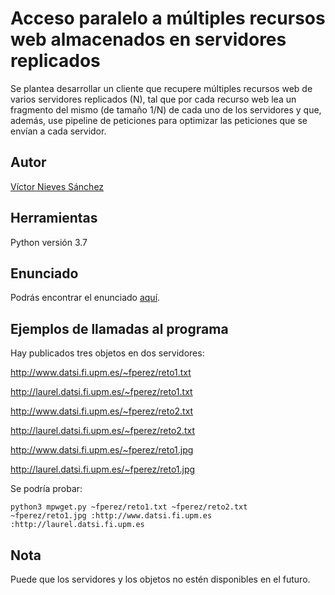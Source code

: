# Acceso paralelo a múltiples recursos web almacenados en servidores replicados
Se plantea desarrollar un cliente que recupere múltiples recursos web de varios servidores replicados (N), 
tal que por cada recurso web lea un fragmento del mismo (de tamaño 1/N) de cada uno de los servidores y que, 
además, use pipeline de peticiones para optimizar las peticiones que se envían a cada servidor.

## Autor
[Víctor Nieves Sánchez](https://twitter.com/VictorNS69)

## Herramientas
Python versión 3.7

## Enunciado
Podrás encontrar el enunciado [aquí](/acceso-paralelo/statement.md).

## Ejemplos de llamadas al programa
Hay publicados tres objetos en dos servidores:

<http://www.datsi.fi.upm.es/~fperez/reto1.txt>

<http://laurel.datsi.fi.upm.es/~fperez/reto1.txt>

<http://www.datsi.fi.upm.es/~fperez/reto2.txt>

<http://laurel.datsi.fi.upm.es/~fperez/reto2.txt>

<http://www.datsi.fi.upm.es/~fperez/reto1.jpg>

<http://laurel.datsi.fi.upm.es/~fperez/reto1.jpg>

Se podría probar:
```
python3 mpwget.py ~fperez/reto1.txt ~fperez/reto2.txt ~fperez/reto1.jpg :http://www.datsi.fi.upm.es :http://laurel.datsi.fi.upm.es
```
## Nota
Puede que los servidores y los objetos no estén disponibles en el futuro.
